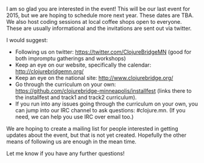 I am so glad you are interested in the event! This will be our last event for 2015, but we are hoping to schedule more next year. These dates are TBA. We also host coding sessions at local coffee shops open to everyone. These are usually informational and the invitations are sent out via twitter. 

I would suggest:

- Following us on twitter: https://twitter.com/ClojureBridgeMN (good for both impromptu gatherings and workshops)
- Keep an eye on our website, specifically the calendar: http://clojurebridgemn.org/
- Keep an eye on the national site: http://www.clojurebridge.org/
- Go through the curriculum on your own: https://github.com/clojurebridge-minneapolis/installfest (links there to the installfest and track1 and track2 curriculum). 
- If you run into any issues going through the curriculum on your own, you can jump into our IRC channel to ask questions: #clojure.mn. (If you need, we can help you use IRC over email too.)

We are hoping to create a mailing list for people interested in getting updates about the event, but that is not yet created. Hopefully the other means of following us are enough in the mean time. 

Let me know if you have any further questions!